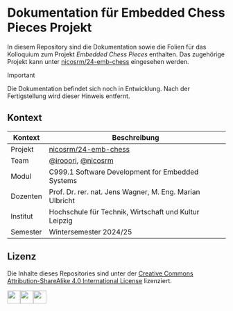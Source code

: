 # Dokumentation für Embedded Chess Pieces Projekt

In diesem Repository sind die Dokumentation sowie die Folien für das Kolloquium zum Projekt *Embedded Chess Pieces* enthalten. Das zugehörige Projekt kann unter [nicosrm/24-emb-chess](https://github.com/nicosrm/24-emb-chess/) eingesehen werden.

> [!IMPORTANT]
> Die Dokumentation befindet sich noch in Entwicklung. Nach der Fertigstellung wird dieser Hinweis entfernt.


## Kontext

| Kontext  | Beschreibung                                                                        |
|----------|-------------------------------------------------------------------------------------|
| Projekt  | [nicosrm/24-emb-chess](https://github.com/nicosrm/24-emb-chess/)                    |
| Team     | [@irooori](https://github.com/irooori), [@nicosrm](https://github.com/nicosrm)      |
| Modul    | C999.1 Software Development for Embedded Systems                                    |
| Dozenten | Prof. Dr. rer. nat. Jens Wagner, M. Eng. Marian Ulbricht                            |
| Institut | Hochschule für Technik, Wirtschaft und Kultur Leipzig                               |
| Semester | Wintersemester 2024/25                                                              |


## Lizenz

Die Inhalte dieses Repositories sind unter der [Creative Commons Attribution-ShareAlike 4.0 International License](./LICENSE) lizenziert.

<img src="https://mirrors.creativecommons.org/presskit/icons/cc.xlarge.png" width="30" /><img src="https://mirrors.creativecommons.org/presskit/icons/by.xlarge.png" width="30" /><img src="https://mirrors.creativecommons.org/presskit/icons/sa.xlarge.png" width="30" />
<!-- <img src="https://mirrors.creativecommons.org/presskit/icons/nc.xlarge.png" width="30" /> -->
